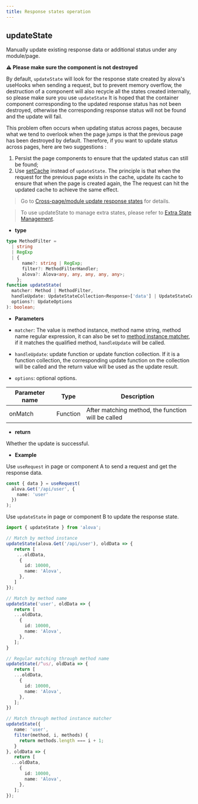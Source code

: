 ```yaml
---
title: Response states operation
---
```


## updateState

Manually update existing response data or additional status under any module/page.

**⚠️ Please make sure the component is not destroyed**

By default, `updateState` will look for the response state created by alova's useHooks when sending a request, but to prevent memory overflow, the destruction of a component will also recycle all the states created internally, so please make sure you use `updateState` It is hoped that the container component corresponding to the updated response status has not been destroyed, otherwise the corresponding response status will not be found and the update will fail.

This problem often occurs when updating status across pages, because what we tend to overlook when the page jumps is that the previous page has been destroyed by default. Therefore, if you want to update status across pages, here are two suggestions :

1. Persist the page components to ensure that the updated status can still be found;
2. Use [setCache](/next/tutorial/cache/set-and-query) instead of `updateState`. The principle is that when the request for the previous page exists in the cache, update its cache to ensure that when the page is created again, the The request can hit the updated cache to achieve the same effect.

> Go to [Cross-page/module update response states](/next/tutorial/client/in-depth/update-across-components) for details.

> To use updateState to manage extra states, please refer to [Extra State Management](/next/tutorial/client/in-depth/manage-extra-states).

- **type**

```ts
type MethodFilter =
  | string
  | RegExp
  | {
      name?: string | RegExp;
      filter?: MethodFilterHandler;
      alova?: Alova<any, any, any, any, any>;
    };
function updateState(
  matcher: Method | MethodFilter,
  handleUpdate: UpdateStateCollection<Response>['data'] | UpdateStateCollection<Response>,
  options?: UpdateOptions
): boolean;
```

- **Parameters**

- `matcher`: The value is method instance, method name string, method name regular expression, it can also be set to [method instance matcher](/next/tutorial/client/in-depth/method-matcher), if it matches the qualified method, `handleUpdate` will be called.
- `handleUpdate`: update function or update function collection. If it is a function collection, the corresponding update function on the collection will be called and the return value will be used as the update result.
- `options`: optional options.

| Parameter name | Type     | Description                                        |
| -------------- | -------- | -------------------------------------------------- |
| onMatch        | Function | After matching method, the function will be called |

- **return**

Whether the update is successful.

- **Example**

Use `useRequest` in page or component A to send a request and get the response data.

```ts
const { data } = useRequest(
  alova.Get('/api/user', {
    name: 'user'
  })
);
```

Use `updateState` in page or component B to update the response state.

```ts
import { updateState } from 'alova';

// Match by method instance
updateState(alova.Get('/api/user'), oldData => {
   return [
    ...oldData,
     {
       id: 10000,
       name: 'Alova',
     },
   ]
});

// Match by method name
updateState('user', oldData => {
   return [
   ...oldData,
     {
       id: 10000,
       name: 'Alova',
     },
   ];
}

// Regular matching through method name
updateState(/^us/, oldData => {
   return [
   ...oldData,
     {
       id: 10000,
       name: 'Alova',
     },
   ];
})

// Match through method instance matcher
updateState({
   name: 'user',
   filter(method, i, methods) {
     return methods.length === i + 1;
   }
}, oldData => {
   return [
  ...oldData,
     {
       id: 10000,
       name: 'Alova',
     },
   ];
});
```
